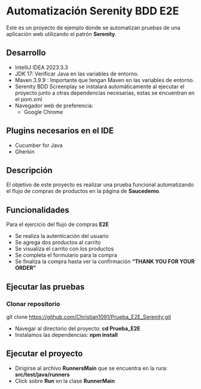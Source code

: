 # Automatización Serenity BDD E2E

Este es un proyecto de ejemplo donde se automatizan pruebas de una aplicación web utilizando el patrón **Serenity**.

## Desarrollo
* IntelliJ IDEA 2023.3.3
* JDK 17: Verificar Java en las variables de entorno.
* Maven 3.9.9 : Importante que tengan Maven en las variables de entorno.
* Serenity BDD Screenplay se instalará automáticamente al ejecutar el proyecto junto a otras dependencias necesarias, estas se encuentran en el pom.xml
* Navegador web de preferencia:
  * Google Chrome
 
## Plugins necesarios en el IDE
* Cucumber for Java
* Gherkin

## Descripción

El objetivo de este proyecto es realizar una prueba funcional automatizando el flujo de compras de productos en la página de **Saucedemo**.

## Funcionalidades

Para el ejercicio del flujo de compras **E2E** 

* Se realiza la autenticación del usuario
* Se agrega dos productos al carrito
* Se visualiza el carrito con los productos
* Se completa el formulario para la compra
* Se finaliza la compra hasta ver la confirmación **“THANK YOU FOR YOUR ORDER”**

## Ejecutar las pruebas

### **Clonar repositorio**

git clone https://github.com/Christian1091/Prueba_E2E_Serenity.git

* Navegar al directorio del proyecto: **cd Prueba_E2E**
* Instalamos las dependencias: **npm install**

## Ejecutar el proyecto

* Dirigirse al archivo **RunnersMain** que se encuentra en la rura: **src/test/java/runners**
* Click sobre **Run** en la clase **RunnerMain**



